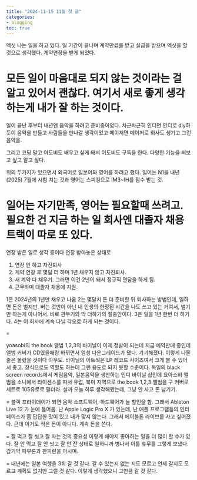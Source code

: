 ```yaml
---
title: "2024-11-15 11월 첫 글"
categories:
- blogging
toc: true
---
```


엑싯
나는 일을 하고 있다.
일 기간이 끝나며 계약만료를 받고 실급을 받으며 엑싯을 할 것으로 생각했다.
계약연장을 받게 되었다.

모든 일이 마음대로 되지 않는 것이라는 걸 알고 있어서 괜찮다.
여기서 새로 좋게 생각하는게 내가 잘 하는 것이다.
=

일이 끝난 후부터 내년엔 음악을 하려고 준비중이었다.
차근차근히 인디면 인디로 diy하듯이 음악을 만들고 사람들을 만나갈 생각이었고
메이저면 메이저로 회사도 생기고 그런 음악을.

그리고 코딩 말고 어도비도 배우고 싶게 돼서 어도비도 구독을 한다.
다양한 기능을 써보고 싶고 알고 싶다.

위의 두가지가 있으면서 외국어로 일본어와 영어를 하려고 했다.
일어는 N1을 내년(2025) 7월에 시험 치는 것과
영어는 스피킹으로 IM3~IH를 점수 받는 것.

일어는 자기만족, 영어는 필요할때 쓰려고.
필요한 건 지금 하는 일 회사엔 대졸자 채용 트랙이 따로 또 있다.
=

연장 받은 일로 생각 중이다
연장 받아놓은 상태로
1. 연장 안 하고 자진퇴사
2. 계약 연장 후 몇달 더 하며 1년 채우지 않고 자진퇴사.
3. 새 계약 다 채우기. 그러면 이건 2년이 돼서 정규직 면담을 하게 됨.
4. 근무하며 대졸자 채용에 지원.

1은 2024년의 1년만 채우고 나옴
2는 몇달치 돈 더 준비한 뒤 퇴사하는 방법인데, 일하면 돈은 벌지만. 버는 것만이 아닌 내 인생의 한정된 시간을 나도 쓰고 있는 거여서, 벌기만 하는게 아니어서. 바로 관두기와 막 더하기의 절충안이다.
3은 일을 1년 한번 더 하기다.
4는 이 회사에 계속 다닐 각오로 하게 되는 것이다.

=

yoasobi의 the book 앨범 1,2,3의 바이닐이 이제 정발이 되는데 지금 예약판매 중인데 앨범 커버가 CD였을때랑 바뀌면서 엄청 다운그레이드가 됐다. 기괴해졌다.
이렇게 나올 줄은 몰랐을 것이다 아무도.
바이닐의 아트웍은 LP 레코드 사이즈여서 크게 볼 수 있어서 좋고. 장식으로도 역할도 하는데 그런 용도로 되지 못할 수준이다.
독일의 black screen records에서 게임음악, 일본음악을 생산하는 인디 바이닐 샵인데 요아소비 앨범을 소니에서 라이센스를 따서 유럽, 북미 지역으로 the book 1,2,3 앨범을 구 커버로 세트로 105유로로 팔더라.
살까 오늘 하루 생각해봤는데, 그냥 안 사고 돈 남기기.

=
블랙 프라이데이가 되면 음악 소프트웨어, 하드웨어가 늘 할인을 함.
그래서 Ableton Live 12 가 눈에 들어옴.
난 Apple Logic Pro X 가 있는데, 난 애플 프로그램들의 인터페이스가 좀 답답한 맛이 있고 내가 맞지 않는다. 그래서 에이블톤 라이브를 사고 싶어졌다.
근데 이거도 적은 돈이 아니다. 계속 돈을 쓴다.

=
잘 먹고 잘 씻고 잘 자는 것의 중요성
이렇게 해야지
좋아하는 일을 더 많이 할 수가 있다.
잘 안 먹고 잘 안 씻고 잘 안 잔 상태로 일하니까
병나서 이틀 휴무를 그렇게 보냈다. 감기약 파부론과 판피린을 마시며.

=
내년에는 일본 여행을 3회 갈 것 같다.
갈 수 있는지 없는 지도 모르고 언제 갈지도 모르고 계획도 없지만
그럴 것 같다. 이렇게 생각했으니 그만큼 갈 것 같다.